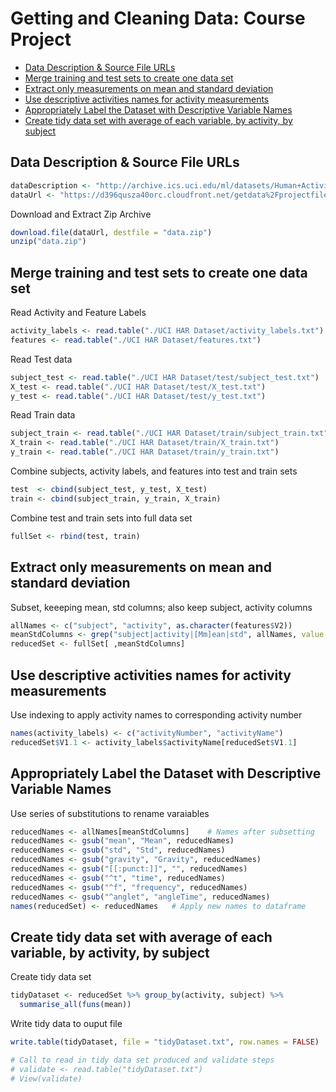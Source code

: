 Getting and Cleaning Data: Course Project
================


-   [Data Description & Source File URLs](#data-description-source-file-urls)
-   [Merge training and test sets to create one data set](#merge-training-and-test-sets-to-create-one-data-set)
-   [Extract only measurements on mean and standard deviation](#extract-only-measurements-on-mean-and-standard-deviation)
-   [Use descriptive activities names for activity measurements](#use-descriptive-activities-names-for-activity-measurements)
-   [Appropriately Label the Dataset with Descriptive Variable Names](#appropriately-label-the-dataset-with-descriptive-variable-names)
-   [Create tidy data set with average of each variable, by activity, by subject](#create-tidy-data-set-with-average-of-each-variable-by-activity-by-subject)


Data Description & Source File URLs
-----------------------------------

``` r
dataDescription <- "http://archive.ics.uci.edu/ml/datasets/Human+Activity+Recognition+Using+Smartphones"
dataUrl <- "https://d396qusza40orc.cloudfront.net/getdata%2Fprojectfiles%2FUCI%20HAR%20Dataset.zip"
```

Download and Extract Zip Archive

``` r
download.file(dataUrl, destfile = "data.zip")
unzip("data.zip")
```

Merge training and test sets to create one data set
---------------------------------------------------

Read Activity and Feature Labels

``` r
activity_labels <- read.table("./UCI HAR Dataset/activity_labels.txt") #V2 contains label
features <- read.table("./UCI HAR Dataset/features.txt")               #V2 contains feature labels
```

Read Test data

``` r
subject_test <- read.table("./UCI HAR Dataset/test/subject_test.txt")
X_test <- read.table("./UCI HAR Dataset/test/X_test.txt")
y_test <- read.table("./UCI HAR Dataset/test/y_test.txt")
```

Read Train data

``` r
subject_train <- read.table("./UCI HAR Dataset/train/subject_train.txt")
X_train <- read.table("./UCI HAR Dataset/train/X_train.txt")
y_train <- read.table("./UCI HAR Dataset/train/y_train.txt")
```

Combine subjects, activity labels, and features into test and train sets

``` r
test  <- cbind(subject_test, y_test, X_test)
train <- cbind(subject_train, y_train, X_train)
```

Combine test and train sets into full data set

``` r
fullSet <- rbind(test, train)
```

Extract only measurements on mean and standard deviation
--------------------------------------------------------

Subset, keeeping mean, std columns; also keep subject, activity columns

``` r
allNames <- c("subject", "activity", as.character(features$V2))
meanStdColumns <- grep("subject|activity|[Mm]ean|std", allNames, value = FALSE)
reducedSet <- fullSet[ ,meanStdColumns]
```

Use descriptive activities names for activity measurements
----------------------------------------------------------

Use indexing to apply activity names to corresponding activity number

``` r
names(activity_labels) <- c("activityNumber", "activityName")
reducedSet$V1.1 <- activity_labels$activityName[reducedSet$V1.1]
```

Appropriately Label the Dataset with Descriptive Variable Names
---------------------------------------------------------------

Use series of substitutions to rename varaiables

``` r
reducedNames <- allNames[meanStdColumns]    # Names after subsetting
reducedNames <- gsub("mean", "Mean", reducedNames)
reducedNames <- gsub("std", "Std", reducedNames)
reducedNames <- gsub("gravity", "Gravity", reducedNames)
reducedNames <- gsub("[[:punct:]]", "", reducedNames)
reducedNames <- gsub("^t", "time", reducedNames)
reducedNames <- gsub("^f", "frequency", reducedNames)
reducedNames <- gsub("^anglet", "angleTime", reducedNames)
names(reducedSet) <- reducedNames   # Apply new names to dataframe
```

Create tidy data set with average of each variable, by activity, by subject
---------------------------------------------------------------------------

Create tidy data set

``` r
tidyDataset <- reducedSet %>% group_by(activity, subject) %>% 
  summarise_all(funs(mean))
```

Write tidy data to ouput file

``` r
write.table(tidyDataset, file = "tidyDataset.txt", row.names = FALSE)

# Call to read in tidy data set produced and validate steps
# validate <- read.table("tidyDataset.txt")
# View(validate)
```



